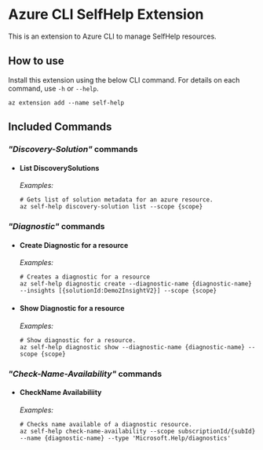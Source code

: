 # Azure CLI SelfHelp Extension

This is an extension to Azure CLI to manage SelfHelp resources.

## How to use

Install this extension using the below CLI command. For details on each command, use `-h` or `--help`.

```
az extension add --name self-help
```

## Included Commands

### _"Discovery-Solution"_ commands

- #### List DiscoverySolutions

  _Examples:_

  ```
  # Gets list of solution metadata for an azure resource.
  az self-help discovery-solution list --scope {scope}
  ```

### _"Diagnostic"_ commands

- #### Create Diagnostic for a resource

  _Examples:_

  ```
  # Creates a diagnostic for a resource
  az self-help diagnostic create --diagnostic-name {diagnostic-name}  --insights [{solutionId:Demo2InsightV2}] --scope {scope}
  ```

- #### Show Diagnostic for a resource

  _Examples:_

  ```
  # Show diagnostic for a resource.
  az self-help diagnostic show --diagnostic-name {diagnostic-name} --scope {scope}
  ```

### _"Check-Name-Availability"_ commands

- #### CheckName Availabiliity

  _Examples:_

  ```
  # Checks name available of a diagnostic resource.
  az self-help check-name-availability --scope subscriptionId/{subId} --name {diagnostic-name} --type 'Microsoft.Help/diagnostics'
  ```

